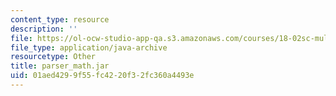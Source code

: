 ```yaml
---
content_type: resource
description: ''
file: https://ol-ocw-studio-app-qa.s3.amazonaws.com/courses/18-02sc-multivariable-calculus-fall-2010/01aed4299f55fc4220f32fc360a4493e_parser_math.jar
file_type: application/java-archive
resourcetype: Other
title: parser_math.jar
uid: 01aed429-9f55-fc42-20f3-2fc360a4493e
---
```

